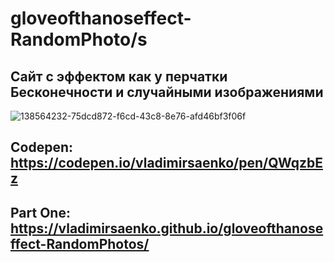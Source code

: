 # gloveofthanoseffect-RandomPhoto/s
 
## Сайт с эффектом как у перчатки Бесконечности и случайными изображениями

![138564232-75dcd872-f6cd-43c8-8e76-afd46bf3f06f](https://user-images.githubusercontent.com/56477695/149309514-21aab3bc-1bbc-4f94-9f99-9430bb10cc91.jpg)

## Codepen: https://codepen.io/vladimirsaenko/pen/QWqzbEz

## Part One: https://vladimirsaenko.github.io/gloveofthanoseffect-RandomPhotos/
